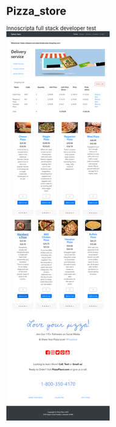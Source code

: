 # Pizza_store
 Innoscripta full stack developer test
![alt text](https://raw.githubusercontent.com/dminovski0/Delivery_store/master/Delivery%20store.png)

